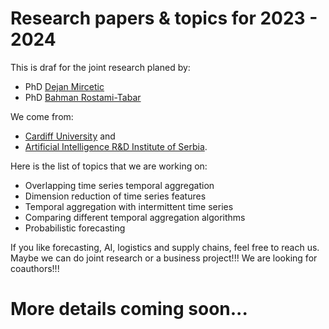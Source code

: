 # Research papers &amp; topics for 2023 - 2024

This is draf for the joint research planed by:

* PhD [Dejan Mircetic](https://www.linkedin.com/feed/update/urn:li:activity:6993199240374050816/)
* PhD [Bahman Rostami-Tabar](https://www.bahmanrt.com/)

We come from:

* [Cardiff University](https://www.cardiff.ac.uk/people/view/598316-rostami-tabar-bahman) and
* [Artificial Intelligence R&D Institute of Serbia](https://www.ivi.ac.rs/).

Here is the list of topics that we are working on:

* Overlapping time series temporal aggregation
* Dimension reduction of time series features
* Temporal aggregation with intermittent time series
* Comparing different temporal aggregation algorithms
* Probabilistic forecasting

If you like forecasting, AI, logistics and supply chains, feel free to reach us. Maybe we can do joint research or a business project!!! We are looking for coauthors!!!

# More details coming soon...
